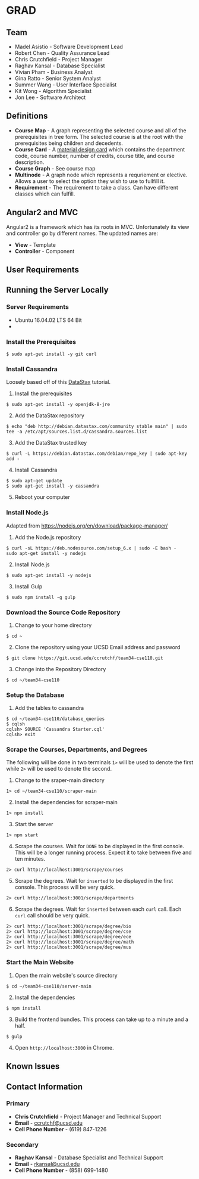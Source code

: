 # GRAD

## Team
* Madel Asistio - Software Development Lead
* Robert Chen - Quality Assurance Lead
* Chris Crutchfield - Project Manager
* Raghav Kansal - Database Specialist
* Vivian Pham - Business Analyst
* Gina Ratto - Senior System Analyst
* Summer Wang - User Interface Specialist
* Kit Wong - Algorithm Specialist
* Jon Lee - Software Architect

## Definitions
* **Course Map** - A graph representing the selected course and all of the prerequisites in tree form.  The selected course is at the root with the prerequisites being children and decedents.
* **Course Card** - A [material design card](https://material.io/guidelines/components/cards.html "material design card") which contains the department code, course number, number of credits, course title, and course description.
* **Course Graph** - See course map
* **Multinode** - A graph node which represents a requriement or elective.  Allows a user to select the option they wish to use to fullfill it.
* **Requirement** - The requirement to take a class.  Can have different classes which can fulfill.

## Angular2 and MVC
Angular2 is a framework which has its roots in MVC.  Unfortunately its view and controller go by different names.  The updated names are:
* **View** - Template
* **Controller** - Component

## User Requirements

## Running the Server Locally

### Server Requirements
* Ubuntu 16.04.02 LTS 64 Bit
* 
### Install the Prerequisites
~~~~
$ sudo apt-get install -y git curl
~~~~

### Install Cassandra
Loosely based off of this [DataStax]( http://docs.datastax.com/en/cassandra/3.0/cassandra/install/installDeb.html
 "DataStax") tutorial.
1. Install the prerequisites
~~~~
$ sudo apt-get install -y openjdk-8-jre
~~~~
2. Add the DataStax repository
~~~~
$ echo "deb http://debian.datastax.com/community stable main" | sudo tee -a /etc/apt/sources.list.d/cassandra.sources.list
~~~~
3. Add the DataStax trusted key
~~~~
$ curl -L https://debian.datastax.com/debian/repo_key | sudo apt-key add -
~~~~
4. Install Cassandra
~~~~
$ sudo apt-get update
$ sudo apt-get install -y cassandra
~~~~
5. Reboot your computer

### Install Node.js
Adapted from https://nodejs.org/en/download/package-manager/
1. Add the Node.js repository
~~~~
$ curl -sL https://deb.nodesource.com/setup_6.x | sudo -E bash -
sudo apt-get install -y nodejs
~~~~
2. Install Node.js
~~~~
$ sudo apt-get install -y nodejs
~~~~
3. Install Gulp
~~~~
$ sudo npm install -g gulp
~~~~

### Download the Source Code Repository
1. Change to your home directory
~~~~
$ cd ~
~~~~
2. Clone the repository using your UCSD Email address and password
~~~~
$ git clone https://git.ucsd.edu/ccrutchf/team34-cse110.git
~~~~
3. Change into the Repository Directory
~~~~
$ cd ~/team34-cse110
~~~~

### Setup the Database
1. Add the tables to cassandra
~~~
$ cd ~/team34-cse110/database_queries
$ cqlsh
cqlsh> SOURCE 'Cassandra Starter.cql'
cqlsh> exit
~~~

### Scrape the Courses, Departments, and Degrees
The following will be done in two terminals `1>` will be used to denote the first while `2>` will be used to denote the second.
1. Change to the sraper-main directory
~~~~
1> cd ~/team34-cse110/scraper-main
~~~~
2. Install the dependencies for scraper-main
~~~~
1> npm install
~~~~
3. Start the server
~~~~
1> npm start
~~~~

4. Scrape the courses.  Wait for `DONE` to be displayed in the first console.  This will be a longer running process.  Expect it to take between five and ten minutes.
~~~~
2> curl http://localhost:3001/scrape/courses
~~~~
5. Scrape the degrees.  Wait for `inserted` to be displayed in the first console.  This process will be very quick.
~~~~
2> curl http://localhost:3001/scrape/departments
~~~~
6. Scrape the degrees.  Wait for `inserted` between each `curl` call.  Each `curl` call should be very quick.
~~~~
2> curl http://localhost:3001/scrape/degree/bio
2> curl http://localhost:3001/scrape/degree/cse
2> curl http://localhost:3001/scrape/degree/ece
2> curl http://localhost:3001/scrape/degree/math
2> curl http://localhost:3001/scrape/degree/mus
~~~~

### Start the Main Website
1. Open the main website's source directory
~~~~
$ cd ~/team34-cse110/server-main
~~~~
2. Install the dependencies
~~~~
$ npm install
~~~~
3. Build the frontend bundles.  This process can take up to a minute and a half.
~~~~
$ gulp
~~~~
4. Open `http://localhost:3000` in Chrome.

## Known Issues

## Contact Information

### Primary
* **Chris Crutchfield** - Project Manager and Technical Support
* **Email** - ccrutchf@ucsd.edu
* **Cell Phone Number** - (619) 847-1226
### Secondary
* **Raghav Kansal** - Database Specialist and Technical Support
* **Email** - rkansal@ucsd.edu
* **Cell Phone Number** - (858) 699-1480